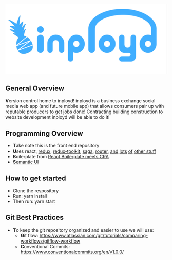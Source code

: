 ![codename: crabapple-conglomerate](public/black_inployd.png)

## General Overview

**V**ersion control home to inployd! inployd is a business exchange social
media web app (and future mobile app) that allows consumers pair
up with reputable producers to get jobs done! Contracting building
construction to website development inployd will be able to do it!

## Programming Overview

- **T**ake note this is the front end repository
- **U**ses react, [redux](https://redux.js.org/),
  [redux-toolkit](https://redux-toolkit.js.org/),
  [saga](https://github.com/redux-saga/redux-saga),
  [router](https://reactrouter.com/),
  [and](https://github.com/supasate/connected-react-router)
  [lots](https://github.com/react-boilerplate/redux-injectors)
  [of](https://github.com/react-boilerplate/redux-injectors)
  [other stuff](https://github.com/staylor/react-helmet-async)
- **B**oilerplate from
  [React Boilerplate meets CRA](https://github.com/react-boilerplate/react-boilerplate-cra-template)
- [**S**emantic UI](https://react.semantic-ui.com/)

## How to get started

- Clone the respository
- Run: yarn install
- Then run: yarn start

## Git Best Practices

- **T**o keep the git repository organized and easier to use we will use:
  - **G**it flow: https://www.atlassian.com/git/tutorials/comparing-workflows/gitflow-workflow
  - **C**onventional Commits: https://www.conventionalcommits.org/en/v1.0.0/
